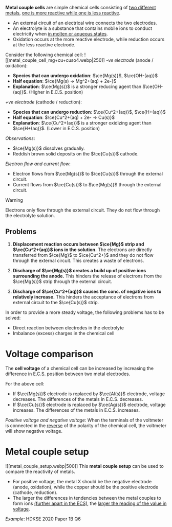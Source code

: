 **Metal couple cells** are simple chemical cells consisting of <u>two different metals</u>, <u>one is more reactive while one is less reactive</u>.
- An <span class="hi-blue">external circuit</span> of an electrical wire connects the two electrodes.
- An <span class="hi-blue">electrolyte</span> is a substance that <span class="hi-green">contains mobile ions to conduct electricity</span> when <span class="hi-green"><u>in molten or aqueous states</u></span>.
- Oxidation occurs at the more reactive electrode, while reduction occurs at the less reactive electrode.

Consider the following chemical cell:
![[metal_couple_cell_mg+cu+cuso4.webp|250]]
*-ve electrode* (anode / oxidation):
- **Species that can undergo oxidation**: $\ce{Mg(s)}$, $\ce{OH-(aq)}$
- **Half equation**: $\ce{Mg(s) -> Mg^2+(aq) + 2e-}$
- **Explanation**: $\ce{Mg(s)}$ is a stronger reducing agent than $\ce{OH-(aq)}$.
  (Higher in E.C.S. position)

*+ve electrode* (cathode / reduction):
- **Species that can undergo reduction**: $\ce{Cu^2+(aq)}$, $\ce{H+(aq)}$
- **Half equation**: $\ce{Cu^2+(aq) + 2e- -> Cu(s)}$
- **Explanation**: $\ce{Cu^2+(aq)}$ is a stronger oxidizing agent than $\ce{H+(aq)}$.
  (Lower in E.C.S. position)

*Observations*:
- $\ce{Mg(s)}$ dissolves gradually.
- Reddish brown solid deposits on the $\ce{Cu(s)}$ cathode.

*Electron flow and current flow*:
- Electron flows from $\ce{Mg(s)}$ to $\ce{Cu(s)}$ through the external circuit.
- Current flows from $\ce{Cu(s)}$ to $\ce{Mg(s)}$ through the external circuit.

> [!warning]
> <span class="hi-green">Electrons only flow through the external circuit.</span> They do not flow through the electrolyte solution.

## Problems
1. **Displacement reaction occurs between $\ce{Mg}$ strip and $\ce{Cu^2+(aq)}$ ions in the solution.**
   The electrons are directly transferred from $\ce{Mg}$ to $\ce{Cu^2+}$ and they do not flow through the external circuit. This creates a waste of electrons.

2. **Discharge of $\ce{Mg(s)}$ creates a build up of positive ions surrounding the anode.**
   This hinders the release of electrons from the $\ce{Mg(s)}$ strip through the external circuit.

3. **Discharge of $\ce{Cu^2+(aq)}$ causes the conc. of negative ions to relatively increase.**
   This hinders the acceptance of electrons from external circuit to the $\ce{Cu(s)}$ strip.

In order to provide a more steady voltage, the following problems has to be solved:
- <span class="hi-green">Direct reaction between electrodes in the electrolyte</span>
- <span class="hi-green">Imbalance (excess) charges in the chemical cell</span>

# Voltage comparison
The **cell voltage** of a chemical cell can be increased by increasing the difference in E.C.S. position between two metal electrodes.

For the above cell:
- If $\ce{Mg(s)}$ electrode is replaced by $\ce{Al(s)}$ electrode, voltage decreases.
  The differences of the metals in E.C.S. decreases.
- If $\ce{Cu(s)}$ electrode is replaced by $\ce{Ag(s)}$ electrode, voltage increases.
  The differences of the metals in E.C.S. increases.

*Positive voltage and negative voltage*:
When the terminals of the voltmeter is connected in the <u>reverse</u> of the polarity of the chemical cell, the voltmeter will show negative voltage.

# Metal couple setup
![[metal_couple_setup.webp|500]]
This **metal couple setup** can be used to compare the reactivity of metals.
- For positive voltage, the metal X should be the negative electrode (anode, oxidation), while the copper should be the positive electrode (cathode, reduction).
- The larger the differences in tendencies between the metal couples to form ions <u>(further apart in the ECS)</u>, the <u>larger the reading of the value in voltage</u>.

*Example*: HDKSE 2020 Paper 1B Q6

